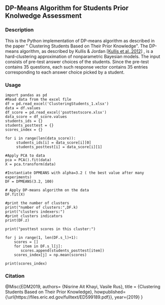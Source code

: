 <h2>  DP-Means Algorithm for Students Prior Knolwedge Assessment</h2>

<h3>Description </h3>
This is the Python implementation of DP-means algorithm as described in the paper " Clustering Students Based on Their Prior Knowledge".
The DP-means algorithm, as described by Kullis & Jordan  <a href="https://arxiv.org/abs/1111.0352">[Kullis et al.,2012]</a> , is a hard-clustering approximation of nonparametric Bayesian models.
The input consists of pre-test answer choices of the students. Since the pre-test contains 35 questions, each such response vector 
contains 35 entries corresponding to each answer choice picked by a student.

<h3>Usage</h3> 

    import pandas as pd
    #Read data from the excel file
    df = pd.read_excel('ClusteringStudents_1.xlsx')
    data = df.values
    df_score = pd.read_excel('psottestscore.xlsx')
    data_score = df_score.values
    students_ids = {}
    students_posttest = {}
    scores_index = {}   

    for i in range(len(data_score)):
         students_ids[i] = data_score[i][0]
         students_posttest[i] = data_score[i][1]
   
    #Apply PCA to data
    pca = PCA().fit(data)
    X = pca.transform(data)
    
    #Instantiate DPMEANS with alpha=3.2 ( the best value after many experiments)
    DF = DPMEANS(3.2, 100)
    
    # Apply DP-means algorithm on the data
    DF.fit(X)
    
    #print the number of clusters
    print("number of clusters:",DF.k)
    print("clusters indexers:")
    #print clusters indicators
    print(DF.z)

    print("posttest scores in this cluster:")

    for j in range(1, len(DF.s_l)+1):
        scores = []
        for item in DF.s_l[j]:
           scores.append(students_posttest[item])
        scores_index[j] = np.mean(scores)

    print(scores_index)

<h3>Citation</h3>
@Misc{EDM2019,
      authors= {Nisrine Ait Khayi, Vasile Rus},
      title = {Clustering Students Based on Their Prior Knowledge},
      howpublished={\url{https://files.eric.ed.gov/fulltext/ED599189.pdf}},
      year={2019}
      }
